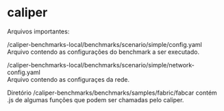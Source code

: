 
# caliper

Arquivos importantes:
  
/caliper-benchmarks-local/benchmarks/scenario/simple/config.yaml  
Arquivo contendo as configurações do benchmark a ser executado.  


/caliper-benchmarks-local/benchmarks/scenario/simple/network-config.yaml  
Arquivo contendo as configuraçes da rede.  

Diretório /caliper-benchmarks/benchmarks/samples/fabric/fabcar contém .js de algumas funções que podem ser chamadas pelo caliper.


